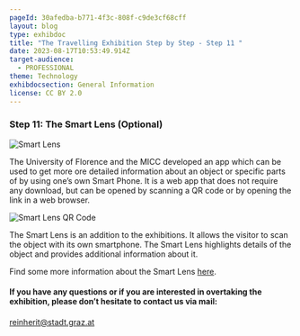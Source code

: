 ```yaml
---
pageId: 30afedba-b771-4f3c-808f-c9de3cf68cff
layout: blog
type: exhibdoc
title: "The Travelling Exhibition Step by Step - Step 11 "
date: 2023-08-17T10:53:49.914Z
target-audience:
  - PROFESSIONAL
theme: Technology
exhibdocsection: General Information
license: CC BY 2.0
---
```

### Step 1﻿1:  The Smart Lens (Optional)



![Smart Lens ](https://ucarecdn.com/8602cf63-3dbb-4818-9830-b28a05a2a91c/)

The University of Florence and the MICC developed an app which can be used to get more ore detailed information about an object or specific parts of by using one’s own Smart Phone. It is a web app that does not require any download, but can be opened by scanning a QR code or by opening the link in a web browser.

![Smart Lens QR Code](https://ucarecdn.com/b6453864-c214-40a0-9e69-afa1e1178f40/)

The Smart Lens is an addition to the exhibitions. It allows the visitor to scan the object with its own smartphone. The Smart Lens highlights details of the object and provides additional information about it.

Find some more information about the Smart Lens [here](https://reinherit-hub.eu/tools/apps/beae4f2a-8f09-4de1-949a-398f8b3626b3).

#### If you have any questions or if you are interested in overtaking the exhibition, please don’t hesitate to contact us via mail: 

#### 
reinherit@stadt.graz.at